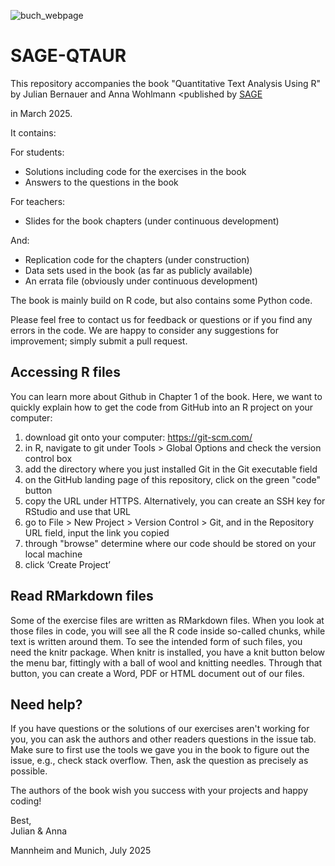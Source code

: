 
![buch_webpage](https://github.com/user-attachments/assets/5b36027d-0502-43f0-a6d2-1fd0735be94d)

# SAGE-QTAUR

This repository accompanies the book "Quantitative Text Analysis Using R" by Julian Bernauer and Anna Wohlmann 
<published by <a href="https://us.sagepub.com/en-us/nam/quantitative-text-analysis-using-r/book265646" target="_blank">SAGE</a></p>
in March 2025.

It contains: 

For students: 
- Solutions including code for the exercises in the book 
- Answers to the questions in the book

For teachers:
- Slides for the book chapters (under continuous development)

And: 
- Replication code for the chapters (under construction)
- Data sets used in the book (as far as publicly available)
- An errata file (obviously under continuous development)

The book is mainly build on R code, but also contains some Python code. 

Please feel free to contact us for feedback or questions or if you find any errors in the code. We are happy to consider any suggestions for improvement; simply submit a pull request. 

##  Accessing R files 
You can learn more about Github in Chapter 1 of the book. Here, we want to quickly explain how to get the code from GitHub into an R project on your computer:
1) download git onto your computer: https://git-scm.com/
2) in R, navigate to git under Tools > Global Options and check the version control box
3) add the directory where you just installed Git in the Git executable field
4) on the GitHub landing page of this repository, click on the green "code" button
5) copy the URL under HTTPS. Alternatively, you can create an SSH key for RStudio and use that URL
6) go to File > New Project > Version Control > Git, and in the Repository URL field, input the link you copied
7) through "browse" determine where our code should be stored on your local machine
8) click ‘Create Project’

## Read RMarkdown files
Some of the exercise files are written as RMarkdown files. When you look at those files in code,
you will see all the R code inside so-called chunks, while text is written around them.
To see the intended form of such files, you need the knitr package. When knitr
is installed, you have a knit button below the menu bar, fittingly with a ball of wool
and knitting needles. Through that button, you can create a Word, PDF or HTML
document out of our files.

## Need help?
If you have questions or the solutions of our exercises aren't working for you, you can ask the authors and other readers questions in the issue tab.
Make sure to first use the tools we gave you in the book to figure out the issue, e.g., check stack overflow. Then, ask the question as precisely as possible.

The authors of the book wish you success with your projects and happy coding!

Best,  
Julian & Anna

Mannheim and Munich, July 2025

